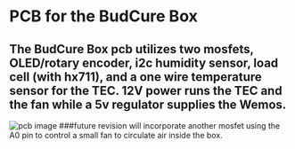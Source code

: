 # PCB for the BudCure Box
## The BudCure Box pcb utilizes two mosfets, OLED/rotary encoder, i2c humidity sensor, load cell (with hx711), and a one wire temperature sensor for the TEC. 12V power runs the TEC and the fan while a 5v regulator supplies the Wemos. 
![pcb image](https://live.staticflickr.com/65535/53918894271_6bdc12f6e1.jpg)
###future revision will incorporate another mosfet using the A0 pin to control a small fan to circulate air inside the box. 
